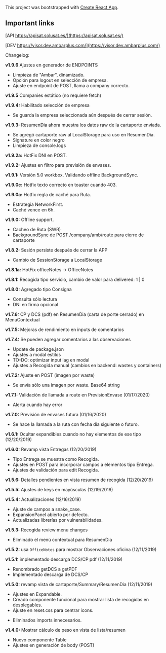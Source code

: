 This project was bootstrapped with [Create React App](https://github.com/facebook/create-react-app).

## Important links

[API https://apisat.solusat.es/](https://apisat.solusat.es/)

[DEV https://visor.dev.ambarplus.com/](https://visor.dev.ambarplus.com/)

Changelog:

**v1.9.6** Ajustes en generador de ENDPOINTS
+ Limpieza de "Ambar", dinamizado.
+ Opción para logout en selección de empresa.
+ Ajuste en endpoint de POST, llama a company correcto.

**v1.9.5** Companies estático (no requiere fetch)

**v1.9.4:** Habilitado selección de empresa
+ Se guarda la empresa seleccionada aún después de cerrar sesión.

**v1.9.3:** ResumenDia ahora muestra los datos raw de la cartaporte enviada.
+ Se agregó cartaporte raw al LocalStorage para uso en ResumenDia.
+ Signature en color negro
+ Limpieza de console.logs

**v1.9.2a:** HotFix DNI en POST.

**v1.9.2:** Ajustes en filtro para previsión de envases.

**v1.9.1:** Versión 5.0 workbox. Validando offline BackgroundSync.

**v1.9.0c:** Hotfix texto correcto en toaster cuando 403.

**v1.9.0a:** Hotfix regla de caché para Ruta.
+ Estrategia NetworkFirst.
+ Caché vence en 6h.

**v1.9.0:** Offline support.
+ Cacheo de Ruta (SWR)
+ BackgroundSync de POST /company/amb/route para cierre de cartaporte

**v1.8.2:** Sesión persiste después de cerrar la APP
+ Cambio de SessionStorage a LocalStorage

**v1.8.1a:** HotFix officeNotes -> OfficeNotes

**v1.8.1:** Recogida tipo servicio, cambio de valor para delivered: 1 | 0

**v1.8.0:** Agregado tipo Consigna
+ Consulta sólo lectura
+ DNI en firma opcional

**v1.7.6:** CP y DCS (pdf) en ResumenDia (carta de porte cerrado) en MenuContextual

**v1.7.5:** Mejoras de rendimiento en inputs de comentarios

**v1.7.4:** Se pueden agregar comentarios a las observaciones
+ Update de package.json
+ Ajustes a modal estilos
+ TO-DO: optimizar input lag en modal
+ Ajustes a Recogida manual (cambios en backend: wastes y containers)

**v1.7.2:** Ajuste en POST (imagen por waste)
+ Se envía sólo una imagen por waste. Base64 string

**v1.7.1:** Validación de llamada a route en PrevisionEnvase (01/17/2020)
+ Alerta cuando hay error

**v1.7.0:** Previsión de envases futura (01/16/2020)
+ Se hace la llamada a la ruta con fecha día siguiente o futuro.

**v1.6.1:** Ocultar expandibles cuando no hay elementos de ese tipo (12/20/2019)

**v1.6.0:** Revamp vista Entregas (12/20/2019)
+ Tipo Entrega se muestra como Recogida.
+ Ajustes en POST para incorporar campos a elementos tipo Entrega.
+ Ajustes de validación para edit Recogida.

**v1.5.6:** Detalles pendientes en vista resumen de recogida (12/20/2019)

**v1.5.5:** Ajustes de keys en mayúsculas (12/19/2019)

**v1.5.4:** Actualizaciones (12/16/2019)
+ Ajuste de campos a snake_case.
+ ExpansionPanel abierto por defecto.
+ Actualizadas librerías por vulnerabilidades.

**v1.5.3:** Recogida review menu changes
- Eliminado el menú contextual para ResumenDia

**v1.5.2:** usa `OfficeNotes` para mostrar Observaciones oficina (12/11/2019)

**v1.5.1:** implementado descarga DCS/CP pdf (12/11/2019)
+ Renombrado getDCS a getPDF
+ Implementado descarga de DCS/CP

**v1.5.0:** revamp vista de cartaporte/Summary/ResumenDia (12/11/2019)
+ Ajustes en Expandable.
+ Creado componente funcional para mostrar lista de recogidas en desplegables.
+ Ajuste en reset.css para centrar icons.
- Eliminados imports innecesarios.

**v1.4.0:** Mostrar cálculo de peso en vista de lista/resumen
+ Nuevo componente Table
+ Ajustes en generación de body (POST)
